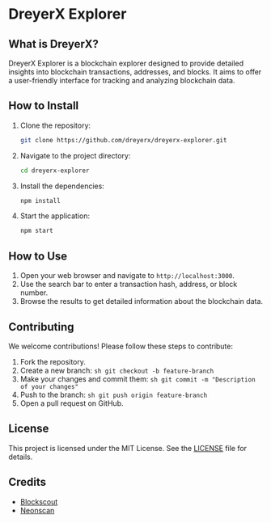 # DreyerX Explorer

## What is DreyerX?

DreyerX Explorer is a blockchain explorer designed to provide detailed insights into blockchain transactions, addresses, and blocks. It aims to offer a user-friendly interface for tracking and analyzing blockchain data.

## How to Install

1. Clone the repository:
    ```sh
    git clone https://github.com/dreyerx/dreyerx-explorer.git
    ```
2. Navigate to the project directory:
    ```sh
    cd dreyerx-explorer
    ```
3. Install the dependencies:
    ```sh
    npm install
    ```
4. Start the application:

    ```sh
    npm start
    ```

## How to Use

1. Open your web browser and navigate to `http://localhost:3000`.
2. Use the search bar to enter a transaction hash, address, or block number.
3. Browse the results to get detailed information about the blockchain data.

## Contributing

We welcome contributions! Please follow these steps to contribute:

1. Fork the repository.
2. Create a new branch:
   `sh
git checkout -b feature-branch
`
3. Make your changes and commit them:
   `sh
git commit -m "Description of your changes"
`
4. Push to the branch:
   `sh
git push origin feature-branch
`
5. Open a pull request on GitHub.

## License

This project is licensed under the MIT License. See the [LICENSE](LICENSE) file for details.

## Credits

- [Blockscout](https://blockscout.com)
- [Neonscan](https://neonscan.org)
